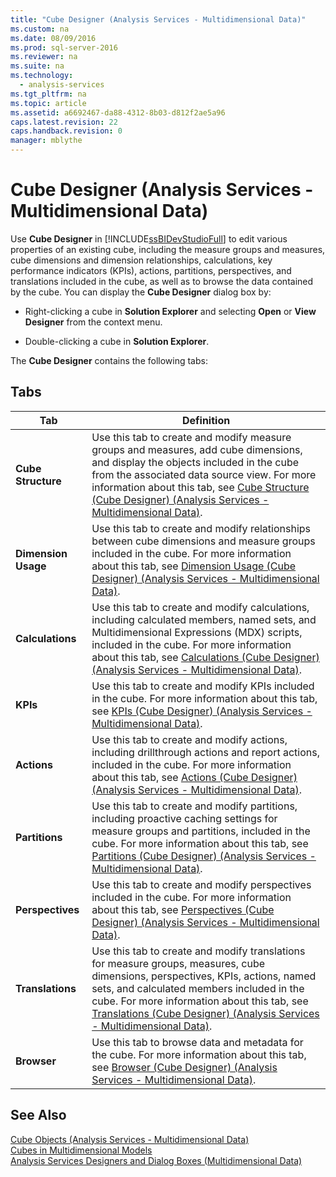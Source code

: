 ```yaml
---
title: "Cube Designer (Analysis Services - Multidimensional Data)"
ms.custom: na
ms.date: 08/09/2016
ms.prod: sql-server-2016
ms.reviewer: na
ms.suite: na
ms.technology: 
  - analysis-services
ms.tgt_pltfrm: na
ms.topic: article
ms.assetid: a6692467-da88-4312-8b03-d812f2ae5a96
caps.latest.revision: 22
caps.handback.revision: 0
manager: mblythe
---
```

# Cube Designer (Analysis Services - Multidimensional Data)
Use **Cube Designer** in [!INCLUDE[ssBIDevStudioFull](../../Topics/TopicNameContainA/tokens/ssBIDevStudioFull_md.md)] to edit various properties of an existing cube, including the measure groups and measures, cube dimensions and dimension relationships, calculations, key performance indicators (KPIs), actions, partitions, perspectives, and translations included in the cube, as well as to browse the data contained by the cube. You can display the **Cube Designer** dialog box by:  
  
-   Right-clicking a cube in **Solution Explorer** and selecting **Open** or **View Designer** from the context menu.  
  
-   Double-clicking a cube in **Solution Explorer**.  
  
 The **Cube Designer** contains the following tabs:  
  
## Tabs  
  
|Tab|Definition|  
|---------|----------------|  
|**Cube Structure**|Use this tab to create and modify measure groups and measures, add cube dimensions, and display the objects included in the cube from the associated data source view. For more information about this tab, see [Cube Structure (Cube Designer) (Analysis Services - Multidimensional Data)](../../Topics/TopicNameNotContainA/Cube-Structure--Cube-Designer---Analysis-Services---Multidimensional-Data-.md).|  
|**Dimension Usage**|Use this tab to create and modify relationships between cube dimensions and measure groups included in the cube. For more information about this tab, see [Dimension Usage (Cube Designer) (Analysis Services - Multidimensional Data)](../../Topics/TopicNameNotContainA/Dimension-Usage--Cube-Designer---Analysis-Services---Multidimensional-Data-.md).|  
|**Calculations**|Use this tab to create and modify calculations, including calculated members, named sets, and Multidimensional Expressions (MDX) scripts, included in the cube. For more information about this tab, see [Calculations (Cube Designer) (Analysis Services - Multidimensional Data)](../../Topics/TopicNameNotContainA/Calculations--Cube-Designer---Analysis-Services---Multidimensional-Data-.md).|  
|**KPIs**|Use this tab to create and modify KPIs included in the cube. For more information about this tab, see [KPIs (Cube Designer) (Analysis Services - Multidimensional Data)](../../Topics/TopicNameNotContainA/KPIs--Cube-Designer---Analysis-Services---Multidimensional-Data-.md).|  
|**Actions**|Use this tab to create and modify actions, including drillthrough actions and report actions, included in the cube. For more information about this tab, see [Actions (Cube Designer) (Analysis Services - Multidimensional Data)](../../Topics/TopicNameNotContainA/Actions--Cube-Designer---Analysis-Services---Multidimensional-Data-.md).|  
|**Partitions**|Use this tab to create and modify partitions, including proactive caching settings for measure groups and partitions, included in the cube. For more information about this tab, see [Partitions (Cube Designer) (Analysis Services - Multidimensional Data)](../../Topics/TopicNameNotContainA/Partitions--Cube-Designer---Analysis-Services---Multidimensional-Data-.md).|  
|**Perspectives**|Use this tab to create and modify perspectives included in the cube. For more information about this tab, see [Perspectives (Cube Designer) (Analysis Services - Multidimensional Data)](../../Topics/TopicNameNotContainA/Perspectives--Cube-Designer---Analysis-Services---Multidimensional-Data-.md).|  
|**Translations**|Use this tab to create and modify translations for measure groups, measures, cube dimensions, perspectives, KPIs, actions, named sets, and calculated members included in the cube. For more information about this tab, see [Translations (Cube Designer) (Analysis Services - Multidimensional Data)](../../Topics/TopicNameNotContainA/Translations--Cube-Designer---Analysis-Services---Multidimensional-Data-.md).|  
|**Browser**|Use this tab to browse data and metadata for the cube. For more information about this tab, see [Browser (Cube Designer) (Analysis Services - Multidimensional Data)](../../Topics/TopicNameNotContainA/Browser--Cube-Designer---Analysis-Services---Multidimensional-Data-.md).|  
  
## See Also  
 [Cube Objects (Analysis Services - Multidimensional Data)](assetId:///5cee362e-3f95-4467-bc6c-29b1518ecbf3)   
 [Cubes in Multidimensional Models](../../Topics/TopicNameNotContainA/Cubes-in-Multidimensional-Models.md)   
 [Analysis Services Designers and Dialog Boxes (Multidimensional Data)](../../Topics/TopicNameNotContainA/Analysis-Services-Designers-and-Dialog-Boxes--Multidimensional-Data-.md)